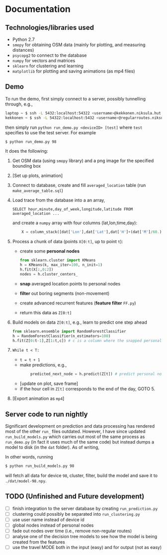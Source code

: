 # Documentation

## Technologies/libraries used

* Python 2.7
* `smopy` for obtaining OSM data (mainly for plotting, and measuring distances)
* `psycopg2` to connect to the database
* `numpy` for vectors and matrices
* `sklearn` for clustering and learning
* `matplotlib` for plotting and saving animations (as mp4 files)

## Demo 

To run the demo, first simply connect to a server, possibly tunnelling through, e.g., 

```sh
laptop ~ $ ssh -L 5432:localhost:54322 <username>@kekkonen.niksula.hut.fi
kekkonen ~ $ ssh -L 54322:localhost:5432 <username>@regularroutes.niksula.hut.fi
```

then simply run `python run_demo.py <deviceID> [test]` where `test` specifies to use the test server. For example

```sh
$ python run_demo.py 98
```

It does the following:

1. Get OSM data (using `smopy` library) and a png image for the specified bounding box
2. [Set up plots, animation]
3. Connect to database, create and fill `averaged_location` table (run `make_average_table.sql`)
4. Load trace from the database into a an array, 
	```
	SELECT hour,minute,day_of_week,longitude,latitude FROM averaged_location ...

	```

	and create a `numpy` array with four columns (lat,lon,time,day):
	```python
		X = column_stack([dat['Lon'],dat['Lat'],dat['H']+(dat['M']/60.),dat['DoW']])
	```

5. Process a chunk of data (points `X[0:t]`, up to point `t`):
	* create some **personal nodes**

		```python
		from sklearn.cluster import KMeans
		h = KMeans(k, max_iter=100, n_init=1)
		h.fit(X[:,0:2])
		nodes = h.cluster_centers_
		```
    * **snap** averaged location points to personal nodes
	* **filter** out boring segments (non-movement)
	* create advanced recurrent features (**feature filter** `FF.py`)
	* return this data as `Z[0:t]`	

6. Build models on data `Z[0:t]`, e.g., learn to predict one step ahead

	```python
	from sklearn.ensemble import RandomForestClassifier
	h = RandomForestClassifier(n_estimators=100)
    h.fit(Z[0:t-1],Z[1:t,c]) # c is a column where the snapped personal node ID is stored
	```

7. `While t < T:`
    * `t = t + 1`
	* make predictions, e.g.,
	```python
            predicted_next_node = h.predict(Z[t]) # predict personal node, at time `t+1`
	```
	* [update on plot, save frame]
	* if the hour cell in `Z[t]` corresponds to the end of the day, GOTO 5.
8. [Export animation as `mp4`]

## Server code to run nightly

Significant development on prediction and data processing has rendered most of the other `run_` files outdated. However, I have since updated `run_build_models.py` which carries out most of the same process as `run_demo.py` (in fact it uses much of the same code) but instead dumps a model to disk (in the `dat` folder). As of writing, 

In other words, running
```sh
$ python run_build_models.py 98
```
will fetch all data for device `98`, cluster, filter, build the model and save it to `./dat/model-98.npy`.

## TODO (Unfinished and Future development)

- [ ] finish integration to the server database by creating `run_prediction.py`
- [ ] clustering could possibly be separated into `run_clustering.py`
- [ ] use user name instead of device id
- [ ] global nodes instead of personal nodes
- [ ] fade out nodes over time (i.e., remove non-regular routes)
- [ ] analyse one of the decision tree models to see how the model is being created from the features
- [ ] use the travel MODE both in the input (easy) and for output (not as easy)
